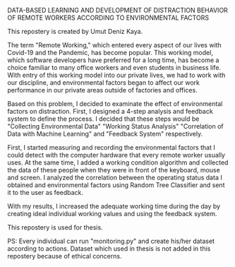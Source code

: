 DATA-BASED LEARNING AND DEVELOPMENT OF DISTRACTION BEHAVIOR OF REMOTE WORKERS ACCORDING TO ENVIRONMENTAL FACTORS

This repostery is created by Umut Deniz Kaya.

The term "Remote Working," which entered every aspect of our lives with Covid-19 and the Pandemic, has become popular. This working model, which software developers have preferred for a long time, has become a choice familiar to many office workers and even students in business life. With entry of this working model into our private lives, we had to work with our discipline, and environmental factors began to affect our work performance in our private areas outside of factories and offices.

Based on this problem, I decided to examinate the effect of environmental factors on distraction. First, I designed a 4-step analysis and feedback system to define the process. I decided that these steps would be "Collecting Environmental Data" "Working Status Analysis" "Correlation of Data with Machine Learning" and "Feedback System" respectively.

First, I started measuring and recording the environmental factors that I could detect with the computer hardware that every remote worker usually uses. At the same time, I added a working condition algorithm and collected the data of these people when they were in front of the keyboard, mouse and screen. I analyzed the correlation between the operating status data I obtained and environmental factors using Random Tree Classifier and sent it to the user as feedback.

With my results, I increased the adequate working time during the day by creating ideal individual working values and using the feedback system.

This repostery is used for thesis.

PS: Every individual can run "monitoring.py" and create his/her dataset according to actions. Dataset which used in thesis is not added in this repostery because of ethical concerns.

